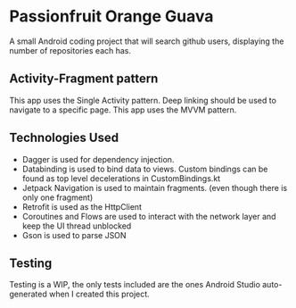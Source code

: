 # Passionfruit Orange Guava
A small Android coding project that will search github users, displaying the number of repositories each has. 

## Activity-Fragment pattern

This app uses the Single Activity pattern.
Deep linking should be used to navigate to a specific page.
This app uses the MVVM pattern. 

## Technologies Used

* Dagger is used for dependency injection. 
* Databinding is used to bind data to views. Custom bindings can be found as top level decelerations in
CustomBindings.kt
* Jetpack Navigation is used to maintain fragments. (even though there is only one fragment)
* Retrofit is used as the HttpClient
* Coroutines and Flows are used to interact with the network layer and keep the UI thread unblocked
* Gson is used to parse JSON

## Testing

Testing is a WIP, the only tests included are the ones Android Studio auto-generated when I created this project.
